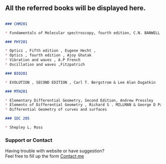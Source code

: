 ## All the referred books will be displayed here.

```markdown

### CHM201

* Fundamentals of Molecular spectroscopy, fourth edition, C.N. BANWELL 

### PHY201

* Optics , Fifth edition , Eugene Hecht ,
* Optics , fourth edition , Ajoy Ghatak
* Vibration and waves , A.P French
* Oscillation and waves ,Fitzpatrich 

### BIO201 

* EVOLUTION , SECOND EDITION , Carl T. Bergstrom & Lee Alan Dugatkin 

### MTH201 

* Elementary Differential Geometry, Second Edition, Andrew Pressley
* Elements of Differential Geometry , Richard S . MILLMAN & George D Parker
* Differential Geometry of curves and surfaces

### IDC 205

* Shepley L. Ross 

```

### Support or Contact

Having trouble with website or have suggestion? 
  <br>
Feel free to fill up the form [Contact me](https://forms.gle/Xdtgi1NkuUxufk8X8)
